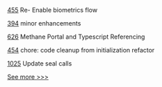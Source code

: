 
[455](https://github.com/hyperledger/aries-mobile-agent-react-native/pull/455) Re- Enable biometrics flow

[394](https://github.com/hyperledger-labs/fabric-smart-client/pull/394) minor enhancements

[626](https://github.com/hyperledger-labs/blockchain-carbon-accounting/pull/626) Methane Portal and Typescript Referencing 

[454](https://github.com/hyperledger/aries-mobile-agent-react-native/pull/454) chore: code cleanup from initialization refactor

[1025](https://github.com/hyperledger/solang/pull/1025) Update seal calls


[See more >>>](https://start-here.hyperledger.org/pull-requests)
